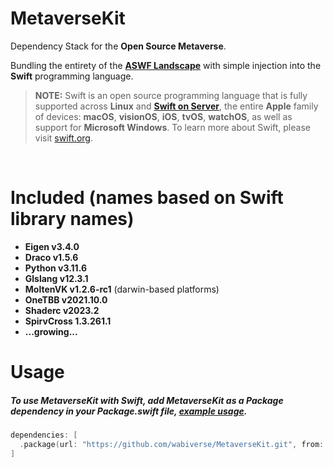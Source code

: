 # MetaverseKit
Dependency Stack for the **Open Source Metaverse**.

Bundling the entirety of the [**ASWF Landscape**](https://landscape.aswf.io) with simple injection into the **Swift** programming language.

> **NOTE:** Swift is an open source programming language that is fully
supported across **Linux** and [**Swift on Server**](https://www.swift.org/server/),
the entire **Apple** family of devices: **macOS**, **visionOS**, **iOS**, **tvOS**, **watchOS**,
as well as support for **Microsoft Windows**. To learn more about Swift, please visit [swift.org](https://www.swift.org).
<br>

# Included (names based on Swift library names)
- **Eigen v3.4.0**
- **Draco v1.5.6**
- **Python v3.11.6**
- **Glslang v12.3.1**
- **MoltenVK v1.2.6-rc1** (darwin-based platforms)
- **OneTBB v2021.10.0**
- **Shaderc v2023.2**
- **SpirvCross 1.3.261.1**
- **...growing...**

# Usage
##### To use MetaverseKit with Swift, add **MetaverseKit** as a **Package** dependency in your Package.swift file, [example usage](https://github.com/wabiverse/SwiftUSD/blob/main/Package.swift#L95).
```swift
dependencies: [
  .package(url: "https://github.com/wabiverse/MetaverseKit.git", from: "1.0.6"),
]
```
